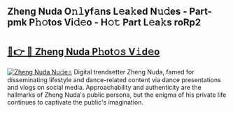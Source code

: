 ## Zheng Nuda O𝚗𝚕yf𝚊ns L𝚎a𝚔ed N𝚞𝚍es - Part-pmk P𝚑𝚘tos Vi𝚍𝚎o - H𝚘𝚝 Part L𝚎a𝚔s roRp2

# <h2><a href="http://kf6io3l.oniu.top/?m=Zheng+Nuda">🔗👉 🔴 Zheng Nuda P𝚑ot𝚘𝚜 V𝚒d𝚎o</a></h2>

[![Zheng Nuda Nu𝚍e𝚜](https://i.imgur.com/0qMVB7G.gif)](http://kf6io3l.oniu.top/?m=Zheng+Nuda)
Digital trendsetter Zheng Nuda, famed for disseminating lifestyle and dance-related content via dance presentations and vlogs on social media. Approachability and authenticity are the hallmarks of Zheng Nuda's public persona, but the enigma of his private life continues to captivate the public's imagination.  
